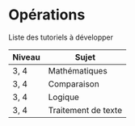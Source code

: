 # Opérations

Liste des tutoriels à développer

Niveau | Sujet
--- | ---
3, 4 | Mathématiques
3, 4 | Comparaison
3, 4 | Logique
3, 4 | Traitement de texte

